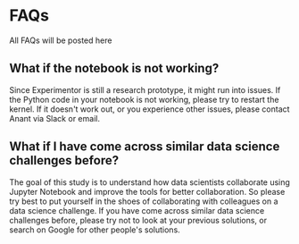 # FAQs

All FAQs will be posted here

## What if the notebook is not working?

Since Experimentor is still a research prototype, it might run into issues. If the Python code in your notebook is not working, please try to restart the kernel. If it doesn't work out, or you experience other issues, please contact Anant via Slack or email.

## What if I have come across similar data science challenges before?

The goal of this study is to understand how data scientists collaborate using Jupyter Notebook and improve the tools for better collaboration. So please try best to put yourself in the shoes of collaborating with colleagues on a data science challenge. If you have come across similar data science challenges before, please try not to look at your previous solutions, or search on Google for other people's solutions.